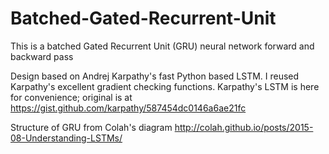 # Batched-Gated-Recurrent-Unit
This is a batched Gated Recurrent Unit (GRU) neural network forward and backward pass 

Design based on Andrej Karpathy's fast Python based LSTM. I reused Karpathy's excellent gradient checking functions. Karpathy's LSTM is here for convenience; original is at 
    https://gist.github.com/karpathy/587454dc0146a6ae21fc
    
Structure of GRU from Colah's diagram
 http://colah.github.io/posts/2015-08-Understanding-LSTMs/
